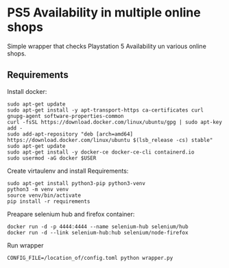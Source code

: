 # PS5 Availability in multiple online shops

Simple wrapper that checks Playstation 5 Availability un various online shops.

## Requirements

Install docker:
```
sudo apt-get update
sudo apt-get install -y apt-transport-https ca-certificates curl gnupg-agent software-properties-common
curl -fsSL https://download.docker.com/linux/ubuntu/gpg | sudo apt-key add -
sudo add-apt-repository "deb [arch=amd64] https://download.docker.com/linux/ubuntu $(lsb_release -cs) stable"
sudo apt-get update
sudo apt-get install -y docker-ce docker-ce-cli containerd.io
sudo usermod -aG docker $USER
```


Create virtaulenv and install Requirements:
```
sudo apt-get install python3-pip python3-venv
python3 -m venv venv
source venv/bin/activate
pip install -r requirements
```

Preapare selenium hub and firefox container:
```
docker run -d -p 4444:4444 --name selenium-hub selenium/hub
docker run -d --link selenium-hub:hub selenium/node-firefox
```

Run wrapper
```
CONFIG_FILE=/location_of/config.toml python wrapper.py
```
